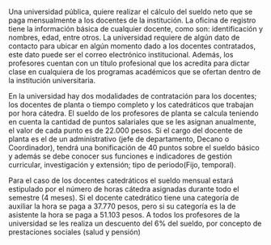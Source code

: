 
Una universidad pública, quiere realizar el cálculo del sueldo neto que se paga mensualmente a
los docentes de la institución. La oficina de registro tiene la información básica de cualquier
docente, como son: identificación y nombres, edad, entre otros. La universidad requiere de algún
dato de contacto para ubicar en algún momento dado a los docentes contratados, este dato puede
ser el correo electrónico institucional. Además, los profesores cuentan con un título profesional
que los acredita para dictar clase en cualquiera de los programas académicos que se ofertan dentro
de la institución universitaria.

En la universidad hay dos modalidades de contratación para los docentes; los docentes de planta
o tiempo completo y los catedráticos que trabajan por hora cátedra. El sueldo de los profesores
de planta se calcula teniendo en cuenta la cantidad de puntos salariales que se les asignan
anualmente, el valor de cada punto es de 22.000 pesos. Si el cargo del docente de planta es el de
un administrativo (jefe de departamento, Decano o Coordinador), tendrá una bonificación de 40
puntos sobre el sueldo básico y además se debe conocer sus funciones e indicadores de gestión
curricular, investigación y extensión; tipo de periodo(Fijo, temporal).

Para el caso de los docentes catedráticos el sueldo mensual estará estipulado por el número de
horas cátedra asignadas durante todo el semestre (4 meses). Si el docente catedrático tiene una
categoría de auxiliar la hora se paga a 37.770 pesos, pero si su categoría es la de asistente la hora
se paga a 51.103 pesos. A todos los profesores de la universidad se les realiza un descuento del
6% del sueldo, por concepto de prestaciones sociales (salud y pensión)


